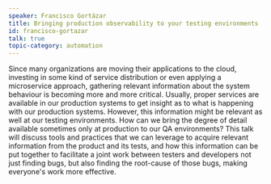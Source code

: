 ```yaml
---
speaker: Francisco Gortázar
title: Bringing production observability to your testing environments
id: francisco-gortazar
talk: true
topic-category: automation
---
```

Since many organizations are moving their applications to the cloud, investing in some kind of service distribution or even applying a microservice approach,
gathering relevant information about the system behaviour is becoming more and more critical.
Usually, proper services are available in our production systems to get insight as to what is happening with our production systems.
However, this information might be relevant as well at our testing environments. How can we bring the degree of detail available sometimes only at production to our QA environments?
This talk will discuss tools and practices that we can leverage to acquire relevant information from the product and its tests,
and how this information can be put together to facilitate a joint work between testers and developers not just finding bugs, but also finding the root-cause of those bugs,
making everyone's work more effective.